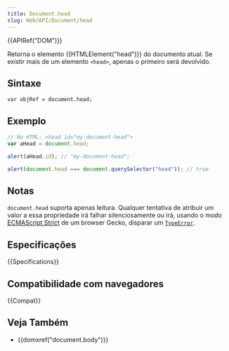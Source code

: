 ```yaml
---
title: Document.head
slug: Web/API/Document/head
---
```


{{APIRef("DOM")}}

Retorna o elemento {{HTMLElement("head")}} do documento atual. Se existir mais de um elemento `<head>`, apenas o primeiro será devolvido.

## Sintaxe

```
var objRef = document.head;
```

## Exemplo

```js
// No HTML: <head id="my-document-head">
var aHead = document.head;

alert(aHead.id); // "my-document-head";

alert(document.head === document.querySelector("head")); // true
```

## Notas

`document.head` suporta apenas leitura. Qualquer tentativa de atribuir um valor a essa propriedade irá falhar silenciosamente ou irá, usando o modo [ECMAScript Strict](/pt-BR/docs/Web/JavaScript/Reference/Functions_and_function_scope/Strict_mode) de um browser Gecko, disparar um [`TypeError`](/pt-BR/docs/Web/JavaScript/Reference/Global_Objects/TypeError).

## Especificações

{{Specifications}}

## Compatibilidade com navegadores

{{Compat}}

## Veja Também

- {{domxref("document.body")}}

